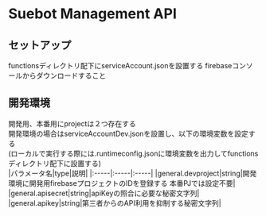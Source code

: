 # Suebot Management API

## セットアップ
functionsディレクトリ配下にserviceAccount.jsonを設置する
firebaseコンソールからダウンロードすること

## 開発環境
開発用、本番用にprojectは２つ存在する  
開発環境の場合はserviceAccountDev.jsonを設置し、以下の環境変数を設定する  
(ローカルで実行する際には.runtimeconfig.jsonに環境変数を出力してfunctionsディレクトリ配下に設置する)  
|パラメータ名|type|説明|
|:-----|:-----|:-----|
|general.devproject|string|開発環境に開発用firebaseプロジェクトのIDを登録する 本番PJでは設定不要|
|general.apisecret|string|apiKeyの照合に必要な秘密文字列|
|general.apikey|string|第三者からのAPI利用を抑制する秘密文字列|

